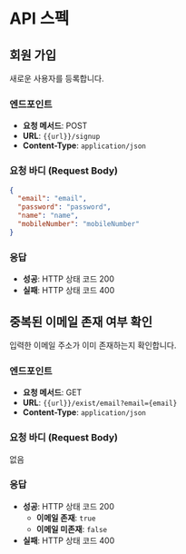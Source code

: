 # API 스펙

## 회원 가입

새로운 사용자를 등록합니다.

### 엔드포인트
- **요청 메서드**: POST
- **URL**: `{{url}}/signup`
- **Content-Type**: `application/json`

### 요청 바디 (Request Body)
```json
{
  "email": "email",
  "password": "password",
  "name": "name",
  "mobileNumber": "mobileNumber"
}
```

### 응답
- **성공**: HTTP 상태 코드 200
- **실패**: HTTP 상태 코드 400

## 중복된 이메일 존재 여부 확인

입력한 이메일 주소가 이미 존재하는지 확인합니다.

### 엔드포인트
- **요청 메서드**: GET
- **URL**: `{{url}}/exist/email?email={email}`
- **Content-Type**: `application/json`

### 요청 바디 (Request Body)
없음

### 응답
- **성공**: HTTP 상태 코드 200
    - **이메일 존재**: `true`
    - **이메일 미존재**: `false`
- **실패**: HTTP 상태 코드 400